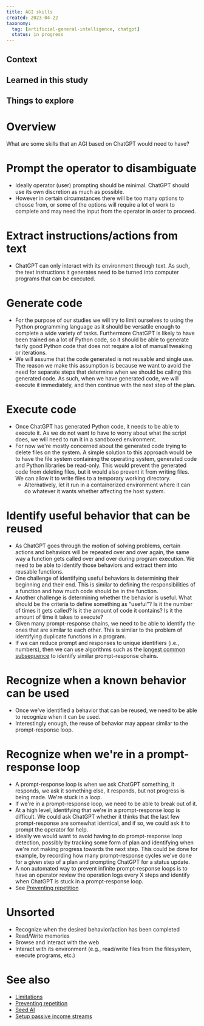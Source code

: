```yaml
---
title: AGI skills
created: 2023-04-22
taxonomy:
  tag: [artificial-general-intelligence, chatgpt]
  status: in progress
---
```


## Context

## Learned in this study

## Things to explore

# Overview

What are some skills that an AGI based on ChatGPT would need to have?

# Prompt the operator to disambiguate
* Ideally operator (user) prompting should be minimal. ChatGPT should use its own discretion as much as possible.
* However in certain circumstances there will be too many options to choose from, or some of the options will require a lot of work to complete and may need the input from the operator in order to proceed.

# Extract instructions/actions from text
* ChatGPT can only interact with its environment through text. As such, the text instructions it generates need to be turned into computer programs that can be executed.

# Generate code
* For the purpose of our studies we will try to limit ourselves to using the Python programming language as it should be versatile enough to complete a wide variety of tasks. Furthermore ChatGPT is likely to have been trained on a lot of Python code, so it should be able to generate fairly good Python code that does not require a lot of manual tweaking or iterations.
* We will assume that the code generated is not reusable and single use. The reason we make this assumption is because we want to avoid the need for separate steps that determine when we should be calling this generated code. As such, when we have generated code, we will execute it immediately, and then continue with the next step of the plan.

# Execute code
* Once ChatGPT has generated Python code, it needs to be able to execute it. As we do not want to have to worry about what the script does, we will need to run it in a sandboxed environment.
* For now we're mostly concerned about the generated code trying to delete files on the system. A simple solution to this approach would be to have the file system containing the operating system, generated code and Python libraries be read-only. This would prevent the generated code from deleting files, but it would also prevent it from writing files. We can allow it to write files to a temporary working directory.
  * Alternatively, let it run in a containerized environment where it can do whatever it wants whether affecting the host system.

# Identify useful behavior that can be reused
* As ChatGPT goes through the motion of solving problems, certain actions and behaviors will be repeated over and over again, the same way a function gets called over and over during program execution. We need to be able to identify those behaviors and extract them into reusable functions.
* One challenge of identifying useful behaviors is determining their beginning and their end. This is similar to defining the responsibilities of a function and how much code should be in the function.
* Another challenge is determining whether the behavior is useful. What should be the criteria to define something as "useful"? Is it the number of times it gets called? Is it the amount of code it contains? Is it the amount of time it takes to execute?
* Given many prompt-response chains, we need to be able to identify the ones that are similar to each other. This is similar to the problem of identifying duplicate functions in a program.
* If we can reduce prompt and responses to unique identifiers (i.e., numbers), then we can use algorithms such as the [longest common subsequence](https://en.wikipedia.org/wiki/Longest_common_subsequence_problem) to identify similar prompt-response chains.

# Recognize when a known behavior can be used
* Once we've identified a behavior that can be reused, we need to be able to recognize when it can be used.
* Interestingly enough, the reuse of behavior may appear similar to the prompt-response loop.

# Recognize when we're in a prompt-response loop
* A prompt-response loop is when we ask ChatGPT something, it responds, we ask it something else, it responds, but not progress is being made. We're stuck in a loop.
* If we're in a prompt-response loop, we need to be able to break out of it.
* At a high level, identifying that we're in a prompt-response loop is difficult. We could ask ChatGPT whether it thinks that the last few prompt-response are somewhat identical, and if so, we could ask it to prompt the operator for help.
* Ideally we would want to avoid having to do prompt-response loop detection, possibly by tracking some form of plan and identifying when we're not making progress towards the next step. This could be done for example, by recording how many prompt-response cycles we've done for a given step of a plan and prompting ChatGPT for a status update.
* A non automated way to prevent infinite prompt-response loops is to have an operator review the operation logs every X steps and identify when ChatGPT is stuck in a prompt-response loop.
* See [Preventing repetition](../preventing-repetition/article.md)

# Unsorted
* Recognize when the desired behavior/action has been completed
* Read/Write memories
* Browse and interact with the web
* Interact with its environment (e.g., read/write files from the filesystem, execute programs, etc.)

# See also
* [Limitations](../limitations/article.md)
* [Preventing repetition](../preventing-repetition/article.md)
* [Seed AI](../seed-ai/article.md)
* [Setup passive income streams](../setup-passive-income-streams/article.md)
